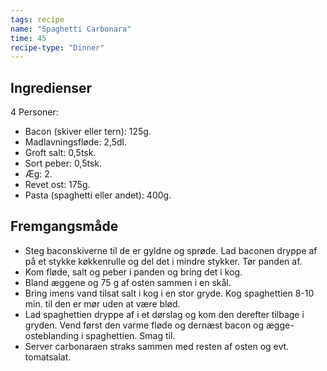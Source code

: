 ```yaml
---
tags: recipe
name: "Spaghetti Carbonara"
time: 45
recipe-type: "Dinner"
---
```


## Ingredienser
4 Personer:
* Bacon (skiver eller tern): 125g.
* Madlavningsfløde: 2,5dl.
* Groft salt: 0,5tsk.
* Sort peber: 0,5tsk.
* Æg: 2.
* Revet ost: 175g.
* Pasta (spaghetti eller andet): 400g.

## Fremgangsmåde
- Steg baconskiverne til de er gyldne og sprøde. Lad baconen dryppe af på et stykke køkkenrulle og del det i mindre stykker. Tør panden af.
- Kom fløde, salt og peber i panden og bring det i kog.
- Bland æggene og 75 g af osten sammen i en skål.
- Bring imens vand tilsat salt i kog i en stor gryde. Kog spaghettien 8-10 min. til den er mør uden at være blød.
- Lad spaghettien dryppe af i et dørslag og kom den derefter tilbage i gryden. Vend først den varme fløde og dernæst bacon og ægge-osteblanding i spaghettien. Smag til.
- Server carbonaraen straks sammen med resten af osten og evt. tomatsalat.